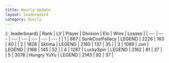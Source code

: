 ```yaml
---
title: Hourly Update
layout: leaderboard
category: hourly
---
```


{: .leaderboard}
| Rank | LV | Player | Division | Elo | Wins | Losses |
| --- | --- | --- | --- | --- | --- | --- |
| <span data-change="0">1</span> | 667 | <span title="ID: 402846">SunkCostFallacy</span> | LEGEND | <span data-change="0">2226</span> | <span data-change="0">163</span> | <span data-change="0">40</span> |
| <span data-change="0">2</span> | 1828 | <span title="ID: 353063">Sktima</span> | LEGEND | <span data-change="-24">2180</span> | <span data-change="2">137</span> | <span data-change="2">35</span> |
| <span data-change="0">3</span> | 1099 | <span title="ID: 294236">Jun</span> | LEGEND | <span data-change="0">2168</span> | <span data-change="0">145</span> | <span data-change="0">52</span> |
| <span data-change="0">4</span> | 1287 | <span title="ID: 498412">LuckySpin</span> | LEGEND | <span data-change="0">2162</span> | <span data-change="0">81</span> | <span data-change="0">37</span> |
| <span data-change="0">5</span> | 3078 | <span title="ID: 164871">Hungry YuYu</span> | LEGEND | <span data-change="0">2143</span> | <span data-change="0">92</span> | <span data-change="0">37</span> |